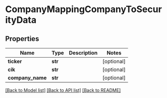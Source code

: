 # CompanyMappingCompanyToSecurityData

## Properties
Name | Type | Description | Notes
------------ | ------------- | ------------- | -------------
**ticker** | **str** |  | [optional] 
**cik** | **str** |  | [optional] 
**company_name** | **str** |  | [optional] 

[[Back to Model list]](../README.md#documentation-for-models) [[Back to API list]](../README.md#documentation-for-api-endpoints) [[Back to README]](../README.md)


